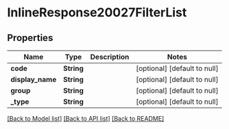 # InlineResponse20027FilterList

## Properties
Name | Type | Description | Notes
------------ | ------------- | ------------- | -------------
**code** | **String** |  | [optional] [default to null]
**display_name** | **String** |  | [optional] [default to null]
**group** | **String** |  | [optional] [default to null]
**_type** | **String** |  | [optional] [default to null]

[[Back to Model list]](../README.md#documentation-for-models) [[Back to API list]](../README.md#documentation-for-api-endpoints) [[Back to README]](../README.md)


